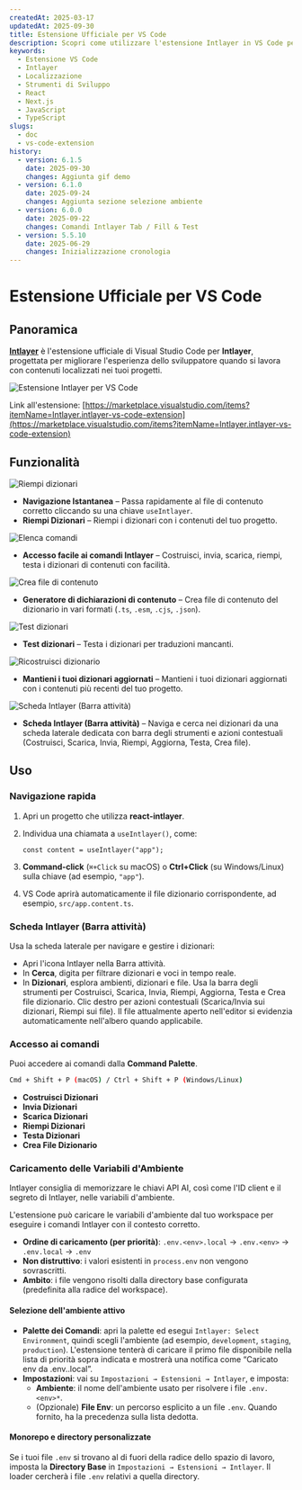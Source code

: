```yaml
---
createdAt: 2025-03-17
updatedAt: 2025-09-30
title: Estensione Ufficiale per VS Code
description: Scopri come utilizzare l'estensione Intlayer in VS Code per migliorare il tuo flusso di lavoro di sviluppo. Naviga rapidamente tra i contenuti localizzati e gestisci i tuoi dizionari in modo efficiente.
keywords:
  - Estensione VS Code
  - Intlayer
  - Localizzazione
  - Strumenti di Sviluppo
  - React
  - Next.js
  - JavaScript
  - TypeScript
slugs:
  - doc
  - vs-code-extension
history:
  - version: 6.1.5
    date: 2025-09-30
    changes: Aggiunta gif demo
  - version: 6.1.0
    date: 2025-09-24
    changes: Aggiunta sezione selezione ambiente
  - version: 6.0.0
    date: 2025-09-22
    changes: Comandi Intlayer Tab / Fill & Test
  - version: 5.5.10
    date: 2025-06-29
    changes: Inizializzazione cronologia
---
```


# Estensione Ufficiale per VS Code

## Panoramica

[**Intlayer**](https://marketplace.visualstudio.com/items?itemName=Intlayer.intlayer-vs-code-extension) è l'estensione ufficiale di Visual Studio Code per **Intlayer**, progettata per migliorare l'esperienza dello sviluppatore quando si lavora con contenuti localizzati nei tuoi progetti.

![Estensione Intlayer per VS Code](https://github.com/aymericzip/intlayer/blob/main/docs/assets/vs_code_extension_demo.gif?raw=true)

Link all'estensione: [https://marketplace.visualstudio.com/items?itemName=Intlayer.intlayer-vs-code-extension](https://marketplace.visualstudio.com/items?itemName=Intlayer.intlayer-vs-code-extension)

## Funzionalità

![Riempi dizionari](https://github.com/aymericzip/intlayer-vs-code-extension/blob/master/assets/vscode_extention_fill_active_dictionary.gif?raw=true)

- **Navigazione Istantanea** – Passa rapidamente al file di contenuto corretto cliccando su una chiave `useIntlayer`.
- **Riempi Dizionari** – Riempi i dizionari con i contenuti del tuo progetto.

![Elenca comandi](https://github.com/aymericzip/intlayer-vs-code-extension/blob/master/assets/vscode_extention_list_commands.gif?raw=true)

- **Accesso facile ai comandi Intlayer** – Costruisci, invia, scarica, riempi, testa i dizionari di contenuti con facilità.

![Crea file di contenuto](https://github.com/aymericzip/intlayer-vs-code-extension/blob/master/assets/vscode_extention_create_content_file.gif?raw=true)

- **Generatore di dichiarazioni di contenuto** – Crea file di contenuto del dizionario in vari formati (`.ts`, `.esm`, `.cjs`, `.json`).

![Test dizionari](https://github.com/aymericzip/intlayer-vs-code-extension/blob/master/assets/vscode_extention_test_missing_dictionary.gif?raw=true)

- **Test dizionari** – Testa i dizionari per traduzioni mancanti.

![Ricostruisci dizionario](https://github.com/aymericzip/intlayer-vs-code-extension/blob/master/assets/vscode_extention_rebuild_dictionary.gif?raw=true)

- **Mantieni i tuoi dizionari aggiornati** – Mantieni i tuoi dizionari aggiornati con i contenuti più recenti del tuo progetto.

![Scheda Intlayer (Barra attività)](https://github.com/aymericzip/intlayer-vs-code-extension/blob/master/assets/vscode_extention_search_dictionary.gif?raw=true)

- **Scheda Intlayer (Barra attività)** – Naviga e cerca nei dizionari da una scheda laterale dedicata con barra degli strumenti e azioni contestuali (Costruisci, Scarica, Invia, Riempi, Aggiorna, Testa, Crea file).

## Uso

### Navigazione rapida

1. Apri un progetto che utilizza **react-intlayer**.
2. Individua una chiamata a `useIntlayer()`, come:

   ```tsx
   const content = useIntlayer("app");
   ```

3. **Command-click** (`⌘+Click` su macOS) o **Ctrl+Click** (su Windows/Linux) sulla chiave (ad esempio, `"app"`).
4. VS Code aprirà automaticamente il file dizionario corrispondente, ad esempio, `src/app.content.ts`.

### Scheda Intlayer (Barra attività)

Usa la scheda laterale per navigare e gestire i dizionari:

- Apri l'icona Intlayer nella Barra attività.
- In **Cerca**, digita per filtrare dizionari e voci in tempo reale.
- In **Dizionari**, esplora ambienti, dizionari e file. Usa la barra degli strumenti per Costruisci, Scarica, Invia, Riempi, Aggiorna, Testa e Crea file dizionario. Clic destro per azioni contestuali (Scarica/Invia sui dizionari, Riempi sui file). Il file attualmente aperto nell'editor si evidenzia automaticamente nell'albero quando applicabile.

### Accesso ai comandi

Puoi accedere ai comandi dalla **Command Palette**.

```sh
Cmd + Shift + P (macOS) / Ctrl + Shift + P (Windows/Linux)
```

- **Costruisci Dizionari**
- **Invia Dizionari**
- **Scarica Dizionari**
- **Riempi Dizionari**
- **Testa Dizionari**
- **Crea File Dizionario**

### Caricamento delle Variabili d'Ambiente

Intlayer consiglia di memorizzare le chiavi API AI, così come l'ID client e il segreto di Intlayer, nelle variabili d'ambiente.

L'estensione può caricare le variabili d'ambiente dal tuo workspace per eseguire i comandi Intlayer con il contesto corretto.

- **Ordine di caricamento (per priorità)**: `.env.<env>.local` → `.env.<env>` → `.env.local` → `.env`
- **Non distruttivo**: i valori esistenti in `process.env` non vengono sovrascritti.
- **Ambito**: i file vengono risolti dalla directory base configurata (predefinita alla radice del workspace).

#### Selezione dell'ambiente attivo

- **Palette dei Comandi**: apri la palette ed esegui `Intlayer: Select Environment`, quindi scegli l'ambiente (ad esempio, `development`, `staging`, `production`). L'estensione tenterà di caricare il primo file disponibile nella lista di priorità sopra indicata e mostrerà una notifica come “Caricato env da .env.<env>.local”.
- **Impostazioni**: vai su `Impostazioni → Estensioni → Intlayer`, e imposta:
  - **Ambiente**: il nome dell'ambiente usato per risolvere i file `.env.<env>*`.
  - (Opzionale) **File Env**: un percorso esplicito a un file `.env`. Quando fornito, ha la precedenza sulla lista dedotta.

#### Monorepo e directory personalizzate

Se i tuoi file `.env` si trovano al di fuori della radice dello spazio di lavoro, imposta la **Directory Base** in `Impostazioni → Estensioni → Intlayer`. Il loader cercherà i file `.env` relativi a quella directory.
